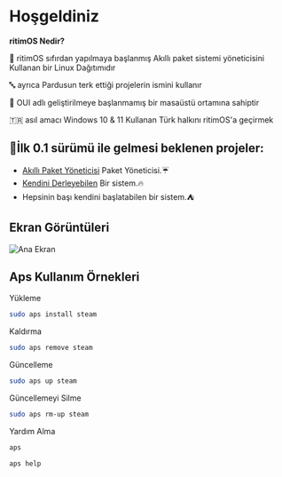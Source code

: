 # Hoşgeldiniz


**ritimOS Nedir?**

🐧 ritimOS sıfırdan yapılmaya başlanmış Akıllı paket sistemi yöneticisini Kullanan bir Linux Dağıtımıdır

🔤 ayrıca Pardusun terk ettiği projelerin ismini kullanır

🔳 OUI adlı geliştirilmeye başlanmamış bir masaüstü ortamına sahiptir

🇹🇷 asıl amacı Windows 10 & 11 Kullanan Türk halkını ritimOS'a geçirmek
               
                             


## 🥗İlk 0.1 sürümü ile gelmesi beklenen projeler:

- [Akıllı Paket Yöneticisi](https://github.com/ritimOS/Aps) Paket Yöneticisi.☔
- [Kendini Derleyebilen](https://github.com/ritimOS/uff-puff) Bir sistem.🔥
- Hepsinin başı kendini başlatabilen bir sistem.⛺


## Ekran Görüntüleri

![Ana Ekran](https://github.com/ritimOS/.github/assets/110179578/7ac3a8ee-d147-4294-b2c2-612a7269cd6f)


## Aps Kullanım Örnekleri

Yükleme
```bash
sudo aps install steam
```
Kaldırma
```bash
sudo aps remove steam
```
Güncelleme
```bash
sudo aps up steam
```
Güncellemeyi Silme
```bash
sudo aps rm-up steam
```
Yardım Alma
```bash
aps
```
```bash
aps help
```

